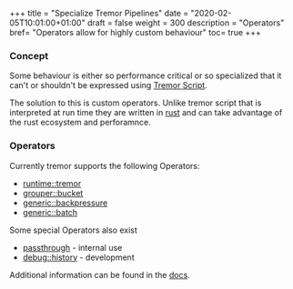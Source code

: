 +++
title = "Specialize Tremor Pipelines"
date = "2020-02-05T10:01:00+01:00"
draft = false
weight = 300
description = "Operators"
bref= "Operators allow for highly custom behaviour"
toc= true
+++

### Concept

Some behaviour is either so performance critical or so specialized that it can't or shouldn't be expressed using  [Tremor Script](https://tremor.rs/getting-started/scripting/#h-script).

The solution to this is custom operators. Unlike tremor script that is interpreted at run time they are written in [rust](https://rust-lang.org) and can take advantage of the rust ecosystem and perforamnce.

### Operators

Currently tremor supports the following Operators:

* [runtime::tremor](https://docs.tremor.ors/artefacts/operators#runtimetremor)
* [grouper::bucket](https://docs.tremor.ors/artefacts/operators#grouperbucket)
* [generic::backpressure](https://docs.tremor.ors/artefacts/operators#generic::backpressure)
* [generic::batch](https://docs.tremor.ors/artefacts/operators#generic::batch)

Some special Operators also exist

* [passthrough](https://docs.tremor.ors/artefacts/operators#passthrough) - internal use
* [debug::history](https://docs.tremor.ors/artefacts/operators#debughistory) - development

Additional information can be found in the [docs](https://docs.tremor.ors/artefacts/).
